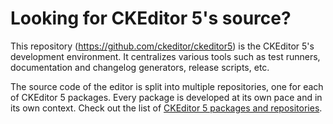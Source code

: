 Looking for CKEditor 5's source?
================================

This repository (https://github.com/ckeditor/ckeditor5) is the CKEditor 5's development environment. It centralizes various tools such as test runners, documentation and changelog generators, release scripts, etc.

The source code of the editor is split into multiple repositories, one for each of CKEditor 5 packages. Every package is developed at its own pace and in its own context. Check out the list of [CKEditor 5 packages and repositories](https://github.com/ckeditor/ckeditor5#packages).
